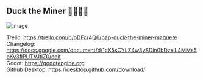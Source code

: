 ## Duck the Miner 🦆🦆🦆🦆

![image](https://github.com/user-attachments/assets/7b1df6e4-c63c-465d-85be-b15cf1ed0150)

Trello: https://trello.com/b/oDFcr4Q6/pap-duck-the-miner-maquete \
Changelog: https://docs.google.com/document/d/1cK5sCYLZ4w3ySDin0bDzxlL4MMs5bKy3flPUTVJtiZ0/edit \
Godot: https://godotengine.org \
Github Desktop: https://desktop.github.com/download/ 
